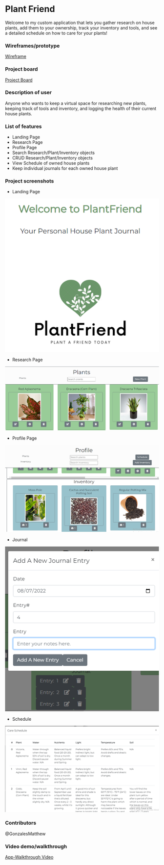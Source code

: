 # Plant Friend
Welcome to my custom application that lets you gather research on house plants, add them to your ownership, track your inventory and tools, and see a detailed schedule on how to care for your plants!
### Wireframes/prototype
  [Wireframe](https://www.figma.com/file/ugBHLp0DeroXknr4F4TASM/Plant-Friend-Wireframe?node-id=0%3A1)
### Project board
  [Project Board](https://github.com/GonzalesMatthew/plant-friend/projects/1)
### Description of user
  Anyone who wants to keep a virtual space for researching new plants, keeping track of tools and inventory, and logging the health of their current house plants.
### List of features                                                
  - Landing Page
  - Research Page
  - Profile Page
  - Search Research/Plant/Inventory objects
  - CRUD Research/Plant/Inventory objects
  - View Schedule of owned house plants
  - Keep individual journals for each owned house plant
### Project screenshots
- Landing Page

![App Screenshot](pics/landing.png)

- Research Page

![App Screenshot](pics/research.png)

- Profile Page

![App Screenshot](pics/profile.png)

- Journal

![App Screenshot](pics/journal.png)

- Schedule

![App Screenshot](pics/schedule.png)

### Contributors
@GonzalesMatthew
### Video demo/walkthrough
[App-Walkthrough Video](https://www.loom.com/share/2fb6b2c17a4e448fad9c1ddfa7158fe4)
